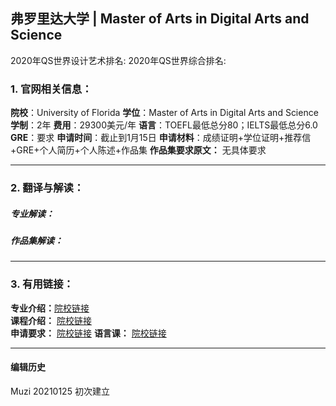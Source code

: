 ## 弗罗里达大学 | Master of Arts in Digital Arts and Science

2020年QS世界设计艺术排名:
2020年QS世界综合排名:   

### 1. 官网相关信息：

**院校**：University of Florida
**学位**：Master of Arts in Digital Arts and Science
**学制**：2年
**费用**：29300美元/年
**语言**：TOEFL最低总分80；IELTS最低总分6.0
**GRE**：要求
**申请时间**：截止到1月15日
**申请材料**：成绩证明+学位证明+推荐信+GRE+个人简历+个人陈述+作品集
**作品集要求原文：** 无具体要求


---

### 2. 翻译与解读：

##### 专业解读：



##### 作品集解读：



---

### 3. 有用链接：

**专业介绍：**[院校链接](https://catalog.ufl.edu/graduate/?catoid=10&poid=4322)  
**课程介绍：** [院校链接](http://gradcatalog.ufl.edu/preview_program.php?catoid=10&poid=4322)  
**申请要求：** [院校链接](http://gradcatalog.ufl.edu/content.php?catoid=10&navoid=2019)
**语言课：** [院校链接](http://gradcatalog.ufl.edu/content.php?catoid=10&navoid=2019)

---


#### 编辑历史
Muzi 20210125 初次建立
